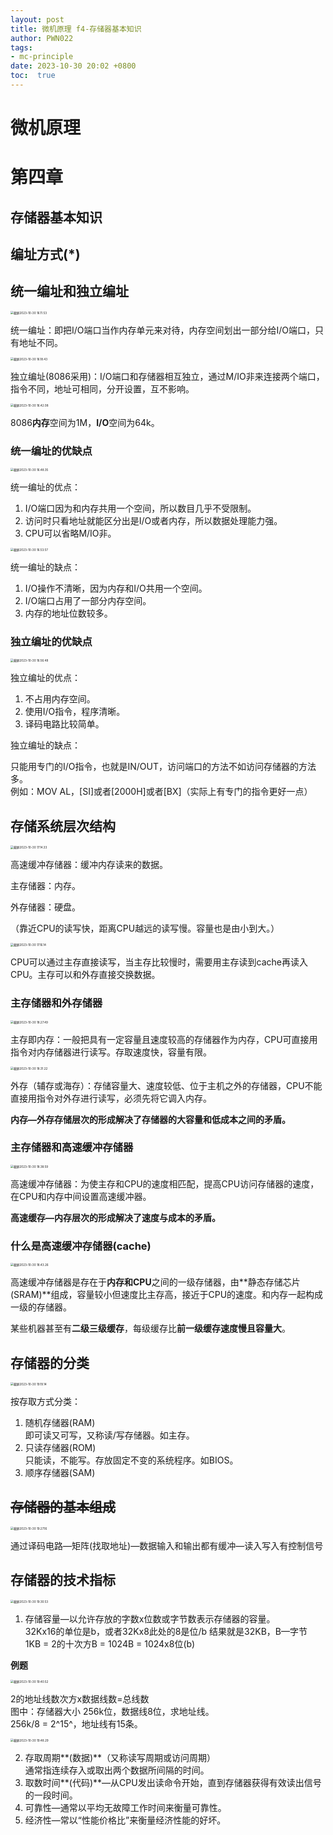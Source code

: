 ```yaml
---
layout: post
title: 微机原理 f4-存储器基本知识
author: PWN022
tags:
- mc-principle
date: 2023-10-30 20:02 +0800
toc:  true
---
```


# 微机原理

# 第四章

## 存储器基本知识

## 编址方式(*)

## 统一编址和独立编址

<img src="https://cdn.jsdelivr.net/gh/PWN022/POFMC/my_screenshot/%E6%88%AA%E5%B1%8F2023-10-30%2016.11.53.png" alt="截屏2023-10-30 16.11.53" style="zoom:33%;" />

统一编址：即把I/O端口当作内存单元来对待，内存空间划出一部分给I/O端口，只有地址不同。

<img src="https://cdn.jsdelivr.net/gh/PWN022/POFMC/my_screenshot/%E6%88%AA%E5%B1%8F2023-10-30%2016.18.43.png" alt="截屏2023-10-30 16.18.43" style="zoom:33%;" />

独立编址(8086采用)：I/O端口和存储器相互独立，通过M/IO非来连接两个端口，指令不同，地址可相同，分开设置，互不影响。

<img src="https://cdn.jsdelivr.net/gh/PWN022/POFMC/my_screenshot/%E6%88%AA%E5%B1%8F2023-10-30%2016.42.08.png" alt="截屏2023-10-30 16.42.08" style="zoom:33%;" />

8086**内存**空间为1M，**I/O**空间为64k。

### 统一编址的优缺点

<img src="https://cdn.jsdelivr.net/gh/PWN022/POFMC/my_screenshot/%E6%88%AA%E5%B1%8F2023-10-30%2016.48.35.png" alt="截屏2023-10-30 16.48.35" style="zoom:33%;" />

统一编址的优点：  

1. I/O端口因为和内存共用一个空间，所以数目几乎不受限制。
2. 访问时只看地址就能区分出是I/O或者内存，所以数据处理能力强。
3. CPU可以省略M/IO非。

<img src="https://cdn.jsdelivr.net/gh/PWN022/POFMC/my_screenshot/%E6%88%AA%E5%B1%8F2023-10-30%2016.53.57.png" alt="截屏2023-10-30 16.53.57" style="zoom:33%;" />

统一编址的缺点：

1. I/O操作不清晰，因为内存和I/O共用一个空间。
2. I/O端口占用了一部分内存空间。
3. 内存的地址位数较多。

### 独立编址的优缺点

<img src="https://cdn.jsdelivr.net/gh/PWN022/POFMC/my_screenshot/%E6%88%AA%E5%B1%8F2023-10-30%2016.56.48.png" alt="截屏2023-10-30 16.56.48" style="zoom:33%;" />

独立编址的优点：

1. 不占用内存空间。
2. 使用I/O指令，程序清晰。
3. 译码电路比较简单。

独立编址的缺点：

只能用专门的I/O指令，也就是IN/OUT，访问端口的方法不如访问存储器的方法多。  
例如：MOV AL，[SI]或者[2000H]或者[BX]（实际上有专门的指令更好一点）

## 存储系统层次结构

<img src="https://cdn.jsdelivr.net/gh/PWN022/POFMC/my_screenshot/%E6%88%AA%E5%B1%8F2023-10-30%2017.14.33.png" alt="截屏2023-10-30 17.14.33" style="zoom:33%;" />

高速缓冲存储器：缓冲内存读来的数据。

主存储器：内存。

外存储器：硬盘。

（靠近CPU的读写快，距离CPU越远的读写慢。容量也是由小到大。）

<img src="https://cdn.jsdelivr.net/gh/PWN022/POFMC/my_screenshot/%E6%88%AA%E5%B1%8F2023-10-30%2017.16.14.png" alt="截屏2023-10-30 17.16.14" style="zoom:33%;" />

CPU可以通过主存直接读写，当主存比较慢时，需要用主存读到cache再读入CPU。主存可以和外存直接交换数据。

### 主存储器和外存储器

<img src="https://cdn.jsdelivr.net/gh/PWN022/POFMC/my_screenshot/%E6%88%AA%E5%B1%8F2023-10-30%2018.27.49.png" alt="截屏2023-10-30 18.27.49" style="zoom:33%;" />

主存即内存：一般把具有一定容量且速度较高的存储器作为内存，CPU可直接用指令对内存储器进行读写。存取速度快，容量有限。

<img src="https://cdn.jsdelivr.net/gh/PWN022/POFMC/my_screenshot/%E6%88%AA%E5%B1%8F2023-10-30%2018.31.22.png" alt="截屏2023-10-30 18.31.22" style="zoom:33%;" />

外存（辅存或海存）：存储容量大、速度较低、位于主机之外的存储器，CPU不能直接用指令对外存进行读写，必须先将它调入内存。

**内存—外存存储层次的形成解决了存储器的大容量和低成本之间的矛盾。**

### 主存储器和高速缓冲存储器

<img src="https://cdn.jsdelivr.net/gh/PWN022/POFMC/my_screenshot/%E6%88%AA%E5%B1%8F2023-10-30%2018.38.59.png" alt="截屏2023-10-30 18.38.59" style="zoom:33%;" />

高速缓冲存储器：为使主存和CPU的速度相匹配，提高CPU访问存储器的速度，在CPU和内存中间设置高速缓冲器。

**高速缓存—内存层次的形成解决了速度与成本的矛盾。**

### 什么是高速缓冲存储器(cache)

<img src="https://cdn.jsdelivr.net/gh/PWN022/POFMC/my_screenshot/%E6%88%AA%E5%B1%8F2023-10-30%2018.43.26.png" alt="截屏2023-10-30 18.43.26" style="zoom:33%;" />

高速缓冲存储器是存在于**内存和CPU**之间的一级存储器，由**静态存储芯片(SRAM)**组成，容量较小但速度比主存高，接近于CPU的速度。和内存一起构成一级的存储器。

某些机器甚至有**二级三级缓存**，每级缓存比**前一级缓存速度慢且容量大**。

## 存储器的分类

<img src="https://cdn.jsdelivr.net/gh/PWN022/POFMC/my_screenshot/%E6%88%AA%E5%B1%8F2023-10-30%2019.19.14.png" alt="截屏2023-10-30 19.19.14" style="zoom:33%;" />

按存取方式分类：

1. 随机存储器(RAM)  
   即可读又可写，又称读/写存储器。如主存。
2. 只读存储器(ROM)  
   只能读，不能写。存放固定不变的系统程序。如BIOS。
3. 顺序存储器(SAM)

## ~~存储器的基本组成~~

<img src="https://cdn.jsdelivr.net/gh/PWN022/POFMC/my_screenshot/%E6%88%AA%E5%B1%8F2023-10-30%2019.27.16.png" alt="截屏2023-10-30 19.27.16" style="zoom:33%;" />

通过译码电路—矩阵(找取地址)—数据输入和输出都有缓冲—读入写入有控制信号

## 存储器的技术指标

<img src="https://cdn.jsdelivr.net/gh/PWN022/POFMC/my_screenshot/%E6%88%AA%E5%B1%8F2023-10-30%2019.30.53.png" alt="截屏2023-10-30 19.30.53" style="zoom:33%;" />

1. 存储容量—以允许存放的字数x位数或字节数表示存储器的容量。  
   32Kx16的单位是b，或者32Kx8此处的8是位/b 结果就是32KB，B—字节  
   1KB = 2的十次方B = 1024B = 1024x8位(b)

**例题**

<img src="https://cdn.jsdelivr.net/gh/PWN022/POFMC/my_screenshot/%E6%88%AA%E5%B1%8F2023-10-30%2019.40.52.png" alt="截屏2023-10-30 19.40.52" style="zoom: 33%;" />

2的地址线数次方x数据线数=总线数  
图中：存储器大小 256k位，数据线8位，求地址线。  
256k/8 = 2^15^，地址线有15条。

<img src="https://cdn.jsdelivr.net/gh/PWN022/POFMC/my_screenshot/%E6%88%AA%E5%B1%8F2023-10-30%2019.48.29.png" alt="截屏2023-10-30 19.48.29" style="zoom:33%;" />

2. 存取周期**(数据)**（又称读写周期或访问周期）  
   通常指连续存入或取出两个数据所间隔的时间。
3. 取数时间**(代码)**—从CPU发出读命令开始，直到存储器获得有效读出信号的一段时间。
4. 可靠性—通常以平均无故障工作时间来衡量可靠性。
5. 经济性—常以“性能价格比”来衡量经济性能的好坏。
